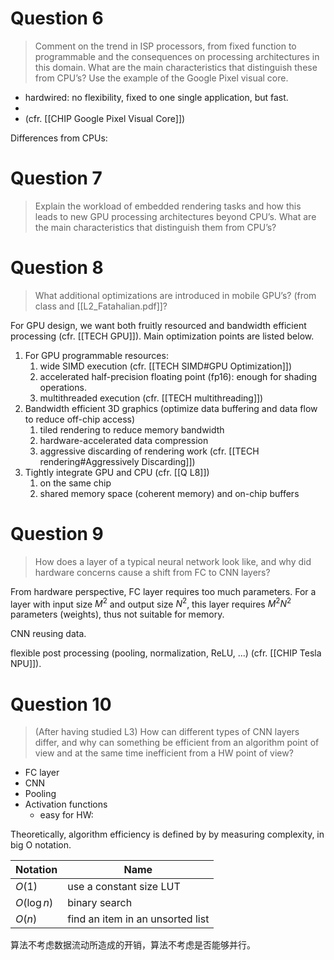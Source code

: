 # Question 6

> Comment on the trend in ISP processors, from fixed function to programmable and the consequences on processing architectures in this domain. What are the main characteristics that distinguish these from CPU’s? Use the example of the Google Pixel visual core.

- hardwired: no flexibility, fixed to one single application, but fast. 
- 
- (cfr. [[CHIP Google Pixel Visual Core]])

Differences from CPUs:


# Question 7

> Explain the workload of embedded rendering tasks and how this leads to new GPU processing architectures beyond CPU’s. What are the main characteristics that distinguish them from CPU’s?

# Question 8

> What additional optimizations are introduced in mobile GPU’s? (from class and [[L2_Fatahalian.pdf]]? 

For GPU design, we want both fruitly resourced and bandwidth efficient processing (cfr. [[TECH GPU]]). Main optimization points are listed below. 

1. For GPU programmable resources: 
	1. wide SIMD execution (cfr. [[TECH SIMD#GPU Optimization]])
	2. accelerated half-precision floating point (fp16): enough for shading operations. 
	3. multithreaded execution (cfr. [[TECH multithreading]])
2. Bandwidth efficient 3D graphics (optimize data buffering and data flow to reduce off-chip access)
	1. tiled rendering to reduce memory bandwidth
	2. hardware-accelerated data compression
	3. aggressive discarding of rendering work (cfr. [[TECH rendering#Aggressively Discarding]])
3. Tightly integrate GPU and CPU (cfr. [[Q L8]])
	1. on the same chip
	2. shared memory space (coherent memory) and on-chip buffers

# Question 9

> How does a layer of a typical neural network look like, and why did hardware concerns cause a shift from FC to CNN layers? 

From hardware perspective, FC layer requires too much parameters. For a layer with input size $M^2$ and output size $N^2$, this layer requires $M^2N^2$ parameters (weights), thus not suitable for memory. 

CNN reusing data. 

flexible post processing (pooling, normalization, ReLU, ...) (cfr. [[CHIP Tesla NPU]]). 

# Question 10

> (After having studied L3) How can different types of CNN layers differ, and why can something be efficient from an algorithm point of view and at the same time inefficient from a HW point of view?


- FC layer
- CNN
- Pooling
- Activation functions
	- easy for HW: 

Theoretically, algorithm efficiency is defined by by measuring complexity, in big O notation. 

| Notation    | Name                      |
| ----------- | ------------------------- |
| $O(1)$      | use a constant size LUT |
| $O(\log n)$ | binary search             |
| $O(n)$      |       find an item in an unsorted list |                    |

算法不考虑数据流动所造成的开销，算法不考虑是否能够并行。